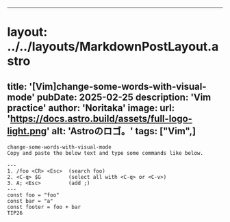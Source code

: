
---
# layout: ../../layouts/MarkdownPostLayout.astro
title: '[Vim]change-some-words-with-visual-mode'
pubDate: 2025-02-25
description: 'Vim practice'
author: 'Noritaka'
image:
    url: 'https://docs.astro.build/assets/full-logo-light.png'
    alt: 'Astroのロゴ。'
tags: ["Vim",]
---

```
change-some-words-with-visual-mode
Copy and paste the below text and type some commands like below.

---
1. /foo <CR> <Esc>  (search foo)
2. <C-q> $G         (select all with <C-q> or <C-v>)
3. A; <Esc>         (add ;)
---
const foo = "foo"
const bar = "a"
const footer = foo + bar
TIP26
